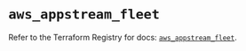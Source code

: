 # `aws_appstream_fleet`

Refer to the Terraform Registry for docs: [`aws_appstream_fleet`](https://registry.terraform.io/providers/hashicorp/aws/5.99.0/docs/resources/appstream_fleet).
